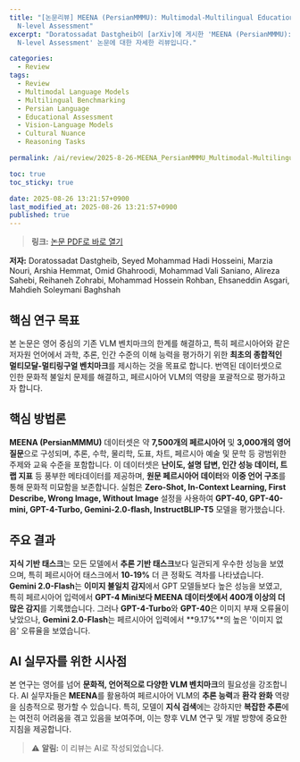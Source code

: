 ```yaml
---
title: "[논문리뷰] MEENA (PersianMMMU): Multimodal-Multilingual Educational Exams for
  N-level Assessment"
excerpt: "Doratossadat Dastgheib이 [arXiv]에 게시한 'MEENA (PersianMMMU): Multimodal-Multilingual Educational Exams for
  N-level Assessment' 논문에 대한 자세한 리뷰입니다."

categories:
  - Review
tags:
  - Review
  - Multimodal Language Models
  - Multilingual Benchmarking
  - Persian Language
  - Educational Assessment
  - Vision-Language Models
  - Cultural Nuance
  - Reasoning Tasks

permalink: /ai/review/2025-8-26-MEENA_PersianMMMU_Multimodal-Multilingual_Educational_Exams_for_N-level_Assessment/

toc: true
toc_sticky: true

date: 2025-08-26 13:21:57+0900
last_modified_at: 2025-08-26 13:21:57+0900
published: true
---
```

> **링크:** [논문 PDF로 바로 열기](https://arxiv.org/abs/2508.17290)

**저자:** Doratossadat Dastgheib, Seyed Mohammad Hadi Hosseini, Marzia Nouri, Arshia Hemmat, Omid Ghahroodi, Mohammad Vali Saniano, Alireza Sahebi, Reihaneh Zohrabi, Mohammad Hossein Rohban, Ehsaneddin Asgari, Mahdieh Soleymani Baghshah



## 핵심 연구 목표
본 논문은 영어 중심의 기존 VLM 벤치마크의 한계를 해결하고, 특히 페르시아어와 같은 저자원 언어에서 과학, 추론, 인간 수준의 이해 능력을 평가하기 위한 **최초의 종합적인 멀티모달-멀티링구얼 벤치마크**를 제시하는 것을 목표로 합니다. 번역된 데이터셋으로 인한 문화적 불일치 문제를 해결하고, 페르시아어 VLM의 역량을 포괄적으로 평가하고자 합니다.

## 핵심 방법론
**MEENA (PersianMMMU)** 데이터셋은 약 **7,500개의 페르시아어** 및 **3,000개의 영어 질문**으로 구성되며, 추론, 수학, 물리학, 도표, 차트, 페르시아 예술 및 문학 등 광범위한 주제와 교육 수준을 포함합니다. 이 데이터셋은 **난이도, 설명 답변, 인간 성능 데이터, 트랩 지표** 등 풍부한 메타데이터를 제공하며, **원문 페르시아어 데이터**와 **이중 언어 구조**를 통해 문화적 미묘함을 보존합니다. 실험은 **Zero-Shot, In-Context Learning, First Describe, Wrong Image, Without Image** 설정을 사용하여 **GPT-40, GPT-40-mini, GPT-4-Turbo, Gemini-2.0-flash, InstructBLIP-T5** 모델을 평가했습니다.

## 주요 결과
**지식 기반 태스크**는 모든 모델에서 **추론 기반 태스크**보다 일관되게 우수한 성능을 보였으며, 특히 페르시아어 태스크에서 **10-19%** 더 큰 정확도 격차를 나타냈습니다. **Gemini 2.0-Flash**는 **이미지 불일치 감지**에서 GPT 모델들보다 높은 성능을 보였고, 특히 페르시아어 입력에서 **GPT-4 Mini보다 MEENA 데이터셋에서 400개 이상의 더 많은 감지**를 기록했습니다. 그러나 **GPT-4-Turbo**와 **GPT-40**은 이미지 부재 오류율이 낮았으나, **Gemini 2.0-Flash**는 페르시아어 입력에서 **9.17%**의 높은 '이미지 없음' 오류율을 보였습니다.

## AI 실무자를 위한 시사점
본 연구는 영어를 넘어 **문화적, 언어적으로 다양한 VLM 벤치마크**의 필요성을 강조합니다. AI 실무자들은 **MEENA**를 활용하여 페르시아어 VLM의 **추론 능력**과 **환각 완화** 역량을 심층적으로 평가할 수 있습니다. 특히, 모델이 **지식 검색**에는 강하지만 **복잡한 추론**에는 여전히 어려움을 겪고 있음을 보여주며, 이는 향후 VLM 연구 및 개발 방향에 중요한 지침을 제공합니다.

> ⚠️ **알림:** 이 리뷰는 AI로 작성되었습니다.